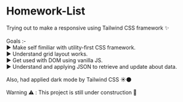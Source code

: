 # Homework-List

Trying out to make a responsive using Tailwind CSS framework :sparkles:<br/><br/>
Goals :-<br/>
:arrow_forward: Make self fimiliar with utility-first CSS framework. <br/>
:arrow_forward: Understand grid layout works. <br/>
:arrow_forward: Get used with DOM using vanilla JS. <br/>
:arrow_forward: Understand and applying JSON to retrieve and update about data.<br/>
<br/>
Also, had applied dark mode by Tailwind CSS :sunny::new_moon: <br/>
<br/>
Warning :warning: : This project is still under construction :construction: <br/>
